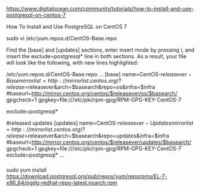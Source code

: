 https://www.digitalocean.com/community/tutorials/how-to-install-and-use-postgresql-on-centos-7 

How To Install and Use PostgreSQL on CentOS 7


sudo vi /etc/yum.repos.d/CentOS-Base.repo
 
Find the [base] and [updates] sections, enter insert mode by pressing i, and insert the exclude=postgresql* line in both sections. As a result, your file will look like the following, with new lines highlighted:

/etc/yum.repos.d/CentOS-Base.repo
...
[base]
name=CentOS-$releasever - Base
mirrorlist=http://mirrorlist.centos.org/?release=$releasever&arch=$basearch&repo=os&infra=$infra
#baseurl=http://mirror.centos.org/centos/$releasever/os/$basearch/
gpgcheck=1
gpgkey=file:///etc/pki/rpm-gpg/RPM-GPG-KEY-CentOS-7

exclude=postgresql*

#released updates
[updates]
name=CentOS-$releasever - Updates
mirrorlist=http://mirrorlist.centos.org/?release=$releasever&arch=$basearch&repo=updates&infra=$infra
#baseurl=http://mirror.centos.org/centos/$releasever/updates/$basearch/
gpgcheck=1
gpgkey=file:///etc/pki/rpm-gpg/RPM-GPG-KEY-CentOS-7
exclude=postgresql*
...

### 

sudo yum install https://download.postgresql.org/pub/repos/yum/reporpms/EL-7-x86_64/pgdg-redhat-repo-latest.noarch.rpm
